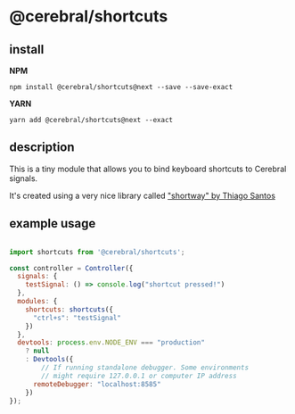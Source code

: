 # @cerebral/shortcuts

## install

**NPM**

`npm install @cerebral/shortcuts@next --save --save-exact`

**YARN**

`yarn add @cerebral/shortcuts@next --exact`

## description
This is a tiny module that allows you to bind keyboard shortcuts to Cerebral signals.

It's created using a very nice library called ["shortway" by Thiago Santos](https://github.com/thiamsantos/shortway)

## example usage

```javascript

import shortcuts from '@cerebral/shortcuts';

const controller = Controller({
  signals: {
    testSignal: () => console.log("shortcut pressed!")
  },
  modules: {
    shortcuts: shortcuts({
      "ctrl+s": "testSignal"
    })
  },
  devtools: process.env.NODE_ENV === "production"
    ? null
    : Devtools({
        // If running standalone debugger. Some environments
        // might require 127.0.0.1 or computer IP address
      remoteDebugger: "localhost:8585"
    })
});

```
